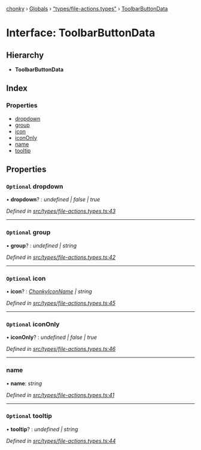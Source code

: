 [chonky](../README.md) › [Globals](../globals.md) › ["types/file-actions.types"](../modules/_types_file_actions_types_.md) › [ToolbarButtonData](_types_file_actions_types_.toolbarbuttondata.md)

# Interface: ToolbarButtonData

## Hierarchy

* **ToolbarButtonData**

## Index

### Properties

* [dropdown](_types_file_actions_types_.toolbarbuttondata.md#optional-dropdown)
* [group](_types_file_actions_types_.toolbarbuttondata.md#optional-group)
* [icon](_types_file_actions_types_.toolbarbuttondata.md#optional-icon)
* [iconOnly](_types_file_actions_types_.toolbarbuttondata.md#optional-icononly)
* [name](_types_file_actions_types_.toolbarbuttondata.md#name)
* [tooltip](_types_file_actions_types_.toolbarbuttondata.md#optional-tooltip)

## Properties

### `Optional` dropdown

• **dropdown**? : *undefined | false | true*

*Defined in [src/types/file-actions.types.ts:43](https://github.com/TimboKZ/Chonky/blob/8056a68/src/types/file-actions.types.ts#L43)*

___

### `Optional` group

• **group**? : *undefined | string*

*Defined in [src/types/file-actions.types.ts:42](https://github.com/TimboKZ/Chonky/blob/8056a68/src/types/file-actions.types.ts#L42)*

___

### `Optional` icon

• **icon**? : *[ChonkyIconName](../enums/_types_icons_types_.chonkyiconname.md) | string*

*Defined in [src/types/file-actions.types.ts:45](https://github.com/TimboKZ/Chonky/blob/8056a68/src/types/file-actions.types.ts#L45)*

___

### `Optional` iconOnly

• **iconOnly**? : *undefined | false | true*

*Defined in [src/types/file-actions.types.ts:46](https://github.com/TimboKZ/Chonky/blob/8056a68/src/types/file-actions.types.ts#L46)*

___

###  name

• **name**: *string*

*Defined in [src/types/file-actions.types.ts:41](https://github.com/TimboKZ/Chonky/blob/8056a68/src/types/file-actions.types.ts#L41)*

___

### `Optional` tooltip

• **tooltip**? : *undefined | string*

*Defined in [src/types/file-actions.types.ts:44](https://github.com/TimboKZ/Chonky/blob/8056a68/src/types/file-actions.types.ts#L44)*
